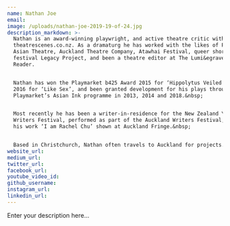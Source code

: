 ```yaml
---
name: Nathan Joe
email:
image: /uploads/nathan-joe-2019-19-of-24.jpg
description_markdown: >-
  Nathan is an award-winning playwright, and active theatre critic with
  theatrescenes.co.nz. As a dramaturg he has worked with the likes of Proudly
  Asian Theatre, Auckland Theatre Company, Atawhai Festival, queer short play
  festival Legacy Project, and been a theatre editor at The Lumi&egrave;re
  Reader.


  Nathan has won the Playmarket b425 Award 2015 for ‘Hippolytus Veiled’ and in
  2016 for ‘Like Sex’, and been granted development for his plays through
  Playmarket’s Asian Ink programme in 2013, 2014 and 2018.&nbsp;


  Most recently he has been a writer-in-residence for the New Zealand Young
  Writers Festival, performed as part of the Auckland Writers Festival, and had
  his work ‘I am Rachel Chu’ shown at Auckland Fringe.&nbsp;


  Based in Christchurch, Nathan often travels to Auckland for projects.&nbsp;
website_url:
medium_url:
twitter_url:
facebook_url:
youtube_video_id:
github_username:
instagram_url:
linkedin_url:
---
```


Enter your description here...

